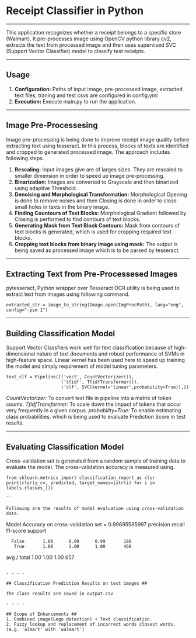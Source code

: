 # Receipt Classifier in Python  
- - - - 
 
This application recognizes whether a receipt belongs to a specific store (Walmart). It pre-processes image using OpenCV python library cv2, extracts the text from processed image and then uses supervised SVC (Support Vector Classifier) model to classify test receipts. 
 
- - - - 
 
## Usage ## 
 
1. **Configuration:** Paths of input image, pre-processed image, extracted text files, traning and test csvs are configured in config.yml 
2. **Execution:** Execute main.py to run the application.
 
- - - - 
 
## Image Pre-Processesing ## 
 
Image pre-processing is being done to improve receipt image quality before extracting text using tesseract. In this process, blocks of texts are identified and cropped to generated processed image. The approach includes following steps.  

1. **Rescaling:** Input images give are of larges sizes. They are rescaled to smaller dimension in order to speed up image pre-processing.
2. **Binarization:** Images are converted to Grayscale and then binarized using adaptive Threshold. 
3. **Denoising and Morphological Transformation:** Morphological Opening is done to remove noises and then Closing is done in order to close small holes in texts in the binary image. 
4. **Finding Countours of Text Blocks:** Morphological Gradient followed by Closing is performed to find contours of text blocks. 
5. **Generating Mask from Text Block Contours:** Mask from contours of text blocks is generated, which is used for cropping required text blocks.
6. **Cropping text blocks from binary image using mask:** The output is being saved as processed image which is to be parsed by tesseract. 
 
- - - - 
 
## Extracting Text from Pre-Processesed Images ## 

pytesseract, Python wrapper over Tesseract OCR utility is being used to extract text from images using following command. 
```
extracted_str = image_to_string(Image.open(ImgProcPath), lang="eng", config="-psm 1")
``` 
 
- - - - 
 
## Building Classification Model ## 

Support Vector Classfiers work well for text classification because of high-dimensional nature of text documents and robust performance of SVMs in high-feature space. Linear kernel has been used here to speed up training the model and simply requirement of model tuning parameters. 

```
text_clf = Pipeline([('vect', CountVectorizer()),
                     ('tfidf', TfidfTransformer()),
                     ('clf', SVC(kernel='linear',probability=True)),])
``` 
*CountVectorizer:* To convert text file in pipeline into a matrix of token counts. 
*TfidfTransformer:*  To scale down the impact of tokens that occur very frequently in a given corpus. 
*probability=True:* To enable estimating class probabilities, which is being used to evaluate Prediction Score in test results. 
 
- - - - 
 
## Evaluating Classification Model ## 
Cross-validation set is generated from a random sample of training data to evaluate the model. The cross-validation accuracy is measured using. 
```
from sklearn.metrics import classification_report as clsr
print(clsr(y_cv, predicted, target_names=[str(i) for i in labels.classes_]))

``

Following are the results of model evaluation using cross-validation data. 
```
Model Accuracy on cross-validation set = 0.99695585997
             precision    recall  f1-score   support

      False       1.00      0.99      0.99       188
       True       1.00      1.00      1.00       469

avg / total       1.00      1.00      1.00       657

``` 
  
- - - - 
 
## Classification Prediction Results on test images ## 
 
The class results are saved in output.csv 
 
- - - - 
 
## Scope of Enhancements ## 
1. Combined image(Logo detection) + Text classification. 
2. Fuzzy lookup and replacement of incorrect words closest words. (e.g. 'almart' with 'walmart')